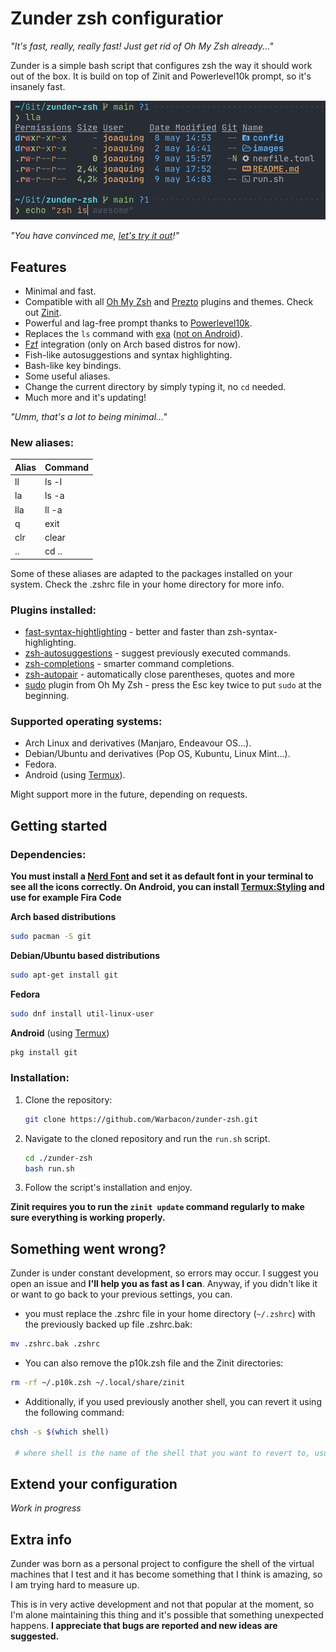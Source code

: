 # Zunder zsh configuratior

*"It's fast, really, really fast! Just get rid of Oh My Zsh already..."*

Zunder is a simple bash script that configures zsh the way it should work out of the box. It is build on top of Zinit and Powerlevel10k prompt, so it's insanely fast.

![example](images/example.png)

*"You have convinced me, [let's try it out](https://github.com/Warbacon/zunder-zsh#getting-started)!"*

## Features

- Minimal and fast.
- Compatible with all [Oh My Zsh](https://github.com/ohmyzsh/ohmyzsh) and [Prezto](https://github.com/sorin-ionescu/prezto)
plugins and themes. Check out [Zinit](https://github.com/zdharma-continuum/zinit).
- Powerful and lag-free prompt thanks to [Powerlevel10k](https://github.com/romkatv/powerlevel10k).
- Replaces the `ls` command with [exa](https://github.com/ogham/exa) 
([not on Android](https://github.com/Warbacon/zunder-zsh/issues/1#issuecomment-1121312633)).
- [Fzf](https://github.com/junegunn/fzf) integration (only on Arch based distros for now).
- Fish-like autosuggestions and syntax highlighting. 
- Bash-like key bindings.
- Some useful aliases.
- Change the current directory by simply typing it, no ```cd``` needed.
- Much more and it's updating!

*"Umm, that's a lot to being minimal..."*

### New aliases:

| Alias | Command                      |
| ----- | -----------------------------|
| ll    | ls -l                        |
| la    | ls -a                        |
| lla   | ll -a                        |
| q     | exit                         |
| clr   | clear                        |
| ..    | cd ..                        |

Some of these aliases are adapted to the packages installed on your system.
Check the .zshrc file in your home directory for more info.

### Plugins installed:

- [fast-syntax-hightlighting](https://github.com/zdharma-continuum/fast-syntax-highlighting) - better
and faster than zsh-syntax-highlighting.
- [zsh-autosuggestions](https://github.com/zsh-users/zsh-autosuggestions) - suggest previously
executed commands.
- [zsh-completions](https://github.com/zsh-users/zsh-completions) - smarter command completions.
- [zsh-autopair](https://github.com/hlissner/zsh-autopair) - automatically close parentheses,
quotes and more
- [sudo](https://github.com/ohmyzsh/ohmyzsh/tree/master/plugins/sudo) plugin from Oh My Zsh -
press the Esc key twice to put ```sudo``` at the beginning.

### Supported operating systems:

- Arch Linux and derivatives (Manjaro, Endeavour OS...).
- Debian/Ubuntu and derivatives (Pop OS, Kubuntu, Linux Mint...).
- Fedora.
- Android (using [Termux](https://termux.com/)).

Might support more in the future, depending on requests.

## Getting started

### Dependencies:

**You must install a [Nerd Font](https://www.nerdfonts.com/font-downloads) and set it as default font in your terminal to see all the icons correctly. On Android, you can install [Termux:Styling](https://f-droid.org/es/packages/com.termux.styling) and
use for example Fira Code**

**Arch based distributions**

```sh
sudo pacman -S git
```

**Debian/Ubuntu based distributions**

```sh
sudo apt-get install git
```

**Fedora**

```sh
sudo dnf install util-linux-user
```

**Android** (using [Termux](https://termux.com/))

```sh
pkg install git
```

### Installation:

1. Clone the repository:
   
   ```sh
   git clone https://github.com/Warbacon/zunder-zsh.git
   ```

2. Navigate to the cloned repository and run the `run.sh` script.
   
   ```sh
   cd ./zunder-zsh
   bash run.sh
   ```

3. Follow the script's installation and enjoy.

**Zinit requires you to run the ```zinit update``` command regularly to make sure everything is working properly.**

## Something went wrong?

Zunder is under constant development, so errors may occur. I suggest you open an issue and **I'll help you as fast as I can**. 
Anyway, if you didn't like it or want to go back to your previous settings, you can.

- you must replace the .zshrc file in your home directory (```~/.zshrc```) with the previously backed up file
.zshrc.bak:
```bash
mv .zshrc.bak .zshrc
```

- You can also remove the p10k.zsh file and the Zinit directories:

```bash
rm -rf ~/.p10k.zsh ~/.local/share/zinit
```

- Additionally, if you used previously another shell, you can revert it using the following command:
```bash
chsh -s $(which shell)

 # where shell is the name of the shell that you want to revert to, usually bash.
```

## Extend your configuration

*Work in progress*

## Extra info

Zunder was born as a personal project to configure the shell of the virtual machines 
that I test and it has become something that I think is amazing, so I am trying hard to measure up.

This is in very active development and not that popular at the moment, so
I'm alone maintaining this thing and it's possible that something unexpected
happens. **I appreciate that bugs are reported and new ideas are suggested.** 